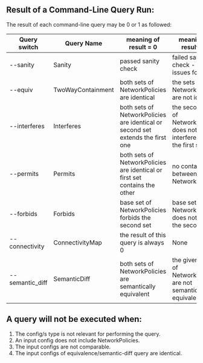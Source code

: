 ## Result of a Command-Line Query Run:
The result of each command-line query may be 0 or 1 as followed:

| Query switch | Query Name | meaning of result = 0  | meaning of result = 1 
|--------------|------------|------------------------|----------------------|
| --sanity | Sanity |  passed sanity check | failed sanity check - sanity issues found|
| --equiv | TwoWayContainment | both sets of NetworkPolicies are identical | the sets of NetworkPolicies are not identical |
| --interferes | Interferes | both sets of NetworkPolicies are identical or second set extends the first one | the second set of NetworkPolicies does not interfere with the first set|
| --permits | Permits | both sets of NetworkPolicies are identical or first set contains the other | no containment between the NetworkPolicies |
| --forbids | Forbids | base set of NetworkPolicies forbids the second set | base set of NetworkPolicies does not forbid the second set |
| --connectivity | ConnectivityMap | the result of this query is always 0 | None |
| --semantic_diff | SemanticDiff | both sets of NetworkPolicies are semantically equivalent | the given sets of NetworkPolicies are not semantically equivalent |

## A query will not be executed when:
1. The config/s type is not relevant for performing the query.
2. An input config does not include NetworkPolicies.
3. The input configs are not comparable.
4. The input configs of equivalence/semantic-diff query are identical.
